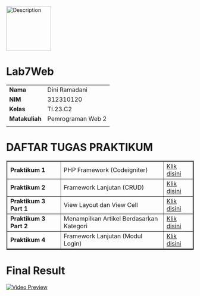 <img src="https://media2.giphy.com/media/v1.Y2lkPTc5MGI3NjExMG5ibjJlM3pjM2hjeXV1aDFqbnJ6bG9kOGlrYnQ0MHVxcTdtODY5aSZlcD12MV9pbnRlcm5hbF9naWZfYnlfaWQmY3Q9cw/sq0latH6XSHN4FsIo1/giphy.gif" width="120" height="120" alt="Description"/>


# Lab7Web

|  | |
| ----------- | ----------- |
| <b> Nama     | Dini Ramadani       |
| <b> NIM     | 312310120       |
| <b> Kelas   | TI.23.C2        |
| <b> Matakuliah   | Pemrograman Web 2      |
|  | |

 # DAFTAR TUGAS PRAKTIKUM

<table border="2" cellpading="10">
  <tr>
    <td><b>Praktikum 1</b></td>
    <td> PHP Framework (Codeigniter)</td>
    <td><a href="https://github.com/ramadani00/Lab7Web/tree/main/Praktikum_1">Klik disini</td>
  </tr>
  <tr>
    <td><b>Praktikum 2</b></td>
    <td>Framework Lanjutan (CRUD)</td>
    <td><a href="https://github.com/ramadani00/Lab7Web/tree/main/Praktikum_2">Klik disini</td>
  </tr>
  <tr>
    <td><b>Praktikum 3 Part 1</b></td>
    <td>View Layout dan View Cell</td>
    <td><a href="https://github.com/ramadani00/Lab7Web/tree/main/Praktikum_3_Part1">Klik disini</td>
  </tr>
   <tr>
    <td><b>Praktikum 3 Part 2</b></td>
    <td>Menampilkan Artikel Berdasarkan Kategori </td>
    <td><a href="https://github.com/ramadani00/Lab7Web/tree/main/Praktikum_3%20_Part2">Klik disini</td>
  </tr>
  <tr>
    <td><b>Praktikum 4</b></td>
    <td>Framework Lanjutan (Modul Login)</td>
    <td><a href="https://github.com/ramadani00/Lab7Web/tree/main/Praktikum_4">Klik disini</td>
  </tr>
</table>
<div id="p11">


# Final Result

[![Video Preview](https://via.placeholder.com/600x400.png?text=Video+Preview)](https://github.com/ramadani00/Lab7Web/raw/main/assets/video/result.mp4)